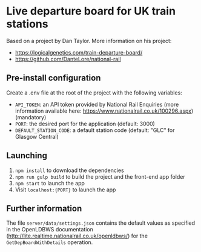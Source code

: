 # Live departure board for UK train stations

Based on a project by Dan Taylor. More information on his project:
- https://logicalgenetics.com/train-departure-board/
- https://github.com/DanteLore/national-rail

## Pre-install configuration
Create a .env file at the root of the project with the following variables:
- `API_TOKEN`: an API token provided by National Rail Enquiries (more information available here: https://www.nationalrail.co.uk/100296.aspx) (mandatory)
- `PORT`: the desired port for the application (default: 3000)
- `DEFAULT_STATION_CODE`: a default station code (default: "GLC" for Glasgow Central)

## Launching
1. `npm install` to download the dependencies
2. `npm run gulp build` to build the project and the front-end app folder
3. `npm start` to launch the app
4. Visit `localhost:{PORT}` to launch the app

## Further information
The file `server/data/settings.json` contains the default values as specified in the OpenLDBWS documentation (http://lite.realtime.nationalrail.co.uk/openldbws/) for the `GetDepBoardWithDetails` operation.
